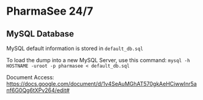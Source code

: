 PharmaSee 24/7
==============
MySQL Database
--------------
MySQL default information is stored in `default_db.sql`

To load the dump into a new MySQL Server, use this command: 
```mysql -h HOSTNAME -uroot -p pharmasee < default_db.sql```


Document Access: https://docs.google.com/document/d/1v4SeAuMGhAT570gkAeHCiwwInr5anf6G0Qg6tXPv264/edit#
